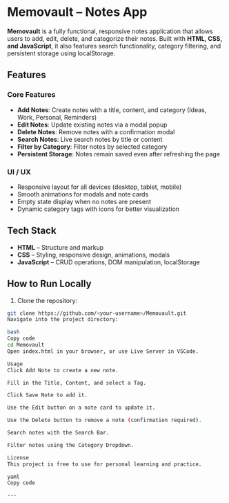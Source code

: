 # Memovault – Notes App

**Memovault** is a fully functional, responsive notes application that allows users to add, edit, delete, and categorize their notes. Built with **HTML, CSS, and JavaScript**, it also features search functionality, category filtering, and persistent storage using localStorage.

## Features

### Core Features
- **Add Notes**: Create notes with a title, content, and category (Ideas, Work, Personal, Reminders)
- **Edit Notes**: Update existing notes via a modal popup
- **Delete Notes**: Remove notes with a confirmation modal
- **Search Notes**: Live search notes by title or content
- **Filter by Category**: Filter notes by selected category
- **Persistent Storage**: Notes remain saved even after refreshing the page

### UI / UX
- Responsive layout for all devices (desktop, tablet, mobile)
- Smooth animations for modals and note cards
- Empty state display when no notes are present
- Dynamic category tags with icons for better visualization

## Tech Stack
- **HTML** – Structure and markup
- **CSS** – Styling, responsive design, animations, modals
- **JavaScript** – CRUD operations, DOM manipulation, localStorage

## How to Run Locally

1. Clone the repository:
```bash
git clone https://github.com/<your-username>/Memovault.git
Navigate into the project directory:

bash
Copy code
cd Memovault
Open index.html in your browser, or use Live Server in VSCode.

Usage
Click Add Note to create a new note.

Fill in the Title, Content, and select a Tag.

Click Save Note to add it.

Use the Edit button on a note card to update it.

Use the Delete button to remove a note (confirmation required).

Search notes with the Search Bar.

Filter notes using the Category Dropdown.

License
This project is free to use for personal learning and practice.

yaml
Copy code

---
